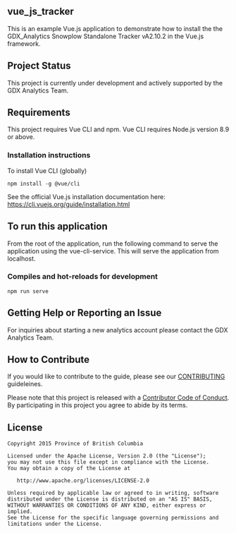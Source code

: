 ## vue_js_tracker

This is an example Vue.js application to demonstrate how to install the the GDX_Analytics Snowplow Standalone Tracker vA2.10.2 in the Vue.js framework.

## Project Status 

This project is currently under development and actively supported by the GDX Analytics Team.

## Requirements

This project requires Vue CLI and npm. Vue CLI requires Node.js version 8.9 or above. 

### Installation instructions

To install Vue CLI (globally)

```
npm install -g @vue/cli
```

See the official Vue.js installation documentation here: https://cli.vuejs.org/guide/installation.html

## To run this application

From the root of the application, run the following command to serve the application using the vue-cli-service. This will serve the application from localhost.

### Compiles and hot-reloads for development
```
npm run serve
```


## Getting Help or Reporting an Issue
 
For inquiries about starting a new analytics account please contact the GDX Analytics Team.

## How to Contribute
 
If you would like to contribute to the guide, please see our [CONTRIBUTING](CONTRIBUTING.md) guideleines.
 
Please note that this project is released with a [Contributor Code of Conduct](CODE_OF_CONDUCT.md). By participating in this project you agree to abide by its terms.
 
## License
```
Copyright 2015 Province of British Columbia
 
Licensed under the Apache License, Version 2.0 (the "License");
you may not use this file except in compliance with the License.
You may obtain a copy of the License at
 
   http://www.apache.org/licenses/LICENSE-2.0
 
Unless required by applicable law or agreed to in writing, software
distributed under the License is distributed on an "AS IS" BASIS,
WITHOUT WARRANTIES OR CONDITIONS OF ANY KIND, either express or implied.
See the License for the specific language governing permissions and limitations under the License.
```
